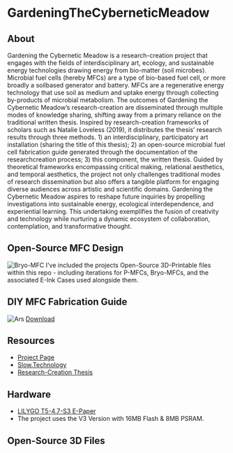 # GardeningTheCyberneticMeadow
## About
Gardening the Cybernetic Meadow is a research-creation project that engages with the fields of interdisciplinary art, ecology, and sustainable energy technologies drawing energy from bio-matter (soil microbes). Microbial fuel cells (hereby MFCs) are a type of bio-based fuel cell, or more broadly a soilbased generator and battery. MFCs are a regenerative energy technology that use soil as medium and uptake energy through collecting by-products of microbial metabolism. The outcomes of Gardening the Cybernetic Meadow’s research-creation are disseminated through multiple modes of knowledge sharing, shifting away from a primary reliance on the traditional written thesis. Inspired by research-creation frameworks of scholars such as Natalie Loveless (2019), it distributes the thesis’ research results through three methods. 1) an interdisciplinary, participatory art installation (sharing the title of this thesis); 2) an open-source microbial fuel cell fabrication guide generated through the documentation of the researchcreation process; 3) this component, the written thesis. Guided by theoretical frameworks encompassing critical making, relational aesthetics, and temporal aesthetics, the project not only challenges traditional modes of research dissemination but also offers a tangible platform for engaging diverse audiences across artistic and scientific domains. Gardening the Cybernetic Meadow aspires to reshape future inquiries by propelling investigations into sustainable energy, ecological interdependence, and experiential learning. This undertaking exemplifies the fusion of creativity and technology while nurturing a dynamic ecosystem of collaboration, contemplation, and transformative thought.

## Open-Source MFC Design
![Bryo-MFC](https://github.com/user-attachments/assets/d2c1eec4-d6da-4699-b521-1a8936dcbcfe)
I've included the projects Open-Source 3D-Printable files within this repo - including iterations for P-MFCs, Bryo-MFCs, and the associated E-Ink Cases used alongside them.

## DIY MFC Fabrication Guide
![Ars](https://github.com/user-attachments/assets/1db30d50-1585-4e9a-a2f5-e14d113e1ce0)
[Download](https://drive.google.com/drive/folders/1DFRlK03JcdQhnR9fffPKD-sNaGbGZtGr?usp=share_link)

## Resources
- [Project Page](https://matthewhalpenny.com/#gtcm)
- [Slow.Technology](https://slow.technology)
- [Research-Creation Thesis](https://www.researchgate.net/publication/380104212_Gardening_the_Cybernetic_Meadow_Fostering_ecosophic_care_using_microbial_fuel_cells_as_a_temporal_aesthetic_medium)

## Hardware
- [LILYGO T5-4.7-S3 E-Paper](https://www.lilygo.cc/products/t5-4-7-inch-e-paper-v2-3?_pos=1&_psq=E-paper&_ss=e&_v=1.0)
- The project uses the V3 Version with 16MB Flash & 8MB PSRAM.


## Open-Source 3D Files



